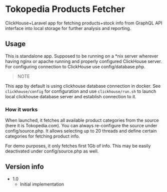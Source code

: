 # Tokopedia Products Fetcher

ClickHouse+Laravel app for fetching products+stock info from GraphQL API interface into local storage for further 
analysis and reporting.

## Usage

This is standalone app. Supposed to be running on a *nix server wherever having nginx or apache running and properly
configured ClickHouse server. For configuring connection to ClickHouse use config/database.php.

> NOTE

This app by default is using clickhouse database connection in docker. See `clickhouse/config` for configuration and use
`clickhouse/run.sh` to launch local clickhouse database server and establish connection to it.

### How it works

When launched, it fetches all available product categories from the source (here it is Tokopedia.com). You can always 
re-configure the source under config/source.php. It allows selecting up to 20 threads and define certain categories
for fetching product info.

For demo purposes, it only fetches first 1Gb of info. This may be easily deactivated under config/source.php as well.

## Version info
- 1.0
  - Initial implementation
